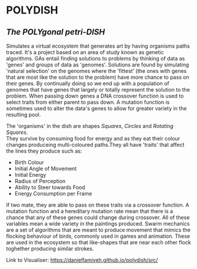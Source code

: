 # POLYDISH
## _The POLYgonal petri-DISH_
Simulates a virtual ecosystem that generates art by having organisms paths traced.
It's a project based on an area of study known as genetic algorithms.
GAs entail finding solutions to problems by thinking of data as 'genes' and groups of data as 'genomes'.
Solutions are found by simulating 'natural selection' on the genomes where the 'fittest'
(the ones with genes that are most like the solution to the problem) have more chance to pass on their genes.
By continually doing so we end up with a population of genomes that have genes that largely or totally represent the
solution to the problem.
When passing down genes a DNA crossover function is used to select traits from either parent to pass down. A mutation function is sometimes used to alter the data's genes to allow for greater variety in the resulting pool.

The 'organisms' in the dish are shapes _Squares_, _Circles_ and _Rotating Squares_.
<br>They survive by consuming food for energy and as they eat their colour changes produceing multi-coloured paths.They all have 'traits' that affect the lines they produce such as:
* Birth Colour
* Initial Angle of Movement
* Initial Energy
* Radius of Perception
* Ability to Steer towards Food
* Energy Consumption per Frame

If two mate, they are able to pass on these traits via a crossover function.
A mutation function and a hereditary mutation rate mean that there is a chance that any of these genes could change during crossover.
All of these variables mean a wide variety in the paintings produced.
Swarm mechanics are a set of algorithms that are meant to produce movement that mimics the flocking behaviour of birds, commonly used in games and animation.
These are used in the ecosystem so that like-shapes that are near each other flock toghether producing similar strokes.

Link to Visualiser:
https://danielfamiyeh.github.io/polydish/src/
